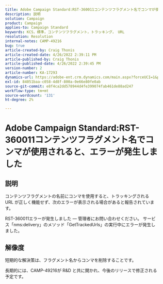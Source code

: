 ```yaml
---
title: Adobe Campaign Standard:RST-360011コンテンツフラグメント名でコンマが使用された場合にエラーが発生しました。
description: 説明
solution: Campaign
product: Campaign
applies-to: Campaign Standard
keywords: KCS，標準，コンテンツフラグメント，トラッキング， URL
resolution: Resolution
internal-notes: CAMP-49216
bug: true
article-created-by: Craig Thonis
article-created-date: 4/26/2022 2:39:11 PM
article-published-by: Craig Thonis
article-published-date: 4/26/2022 2:39:45 PM
version-number: 2
article-number: KA-17293
dynamics-url: https://adobe-ent.crm.dynamics.com/main.aspx?forceUCI=1&pagetype=entityrecord&etn=knowledgearticle&id=0a1c7ea2-6ec5-ec11-a7b6-0022480a10ee
exl-id: 84051baa-c058-4d8f-800a-0e66e80fe0ab
source-git-commit: e8f4ca2dd578944d4fe399074fab461de88ad247
workflow-type: tm+mt
source-wordcount: '131'
ht-degree: 2%

---
```


# Adobe Campaign Standard:RST-360011コンテンツフラグメント名でコンマが使用されると、エラーが発生しました

## 説明


コンテンツフラグメントの名前にコンマを使用すると、トラッキングされる URL が正しく機能せず、次のエラーが表示される場合があると報告されています。

RST-360011エラーが発生しました — 管理者にお問い合わせください。
サービス「nms:delivery」のメソッド「GetTrackedUrls」の実行中にエラーが発生しました。






## 解像度


短期的な解決策は、フラグメント名からコンマを削除することです。

長期的には、CAMP-49216が R&amp;D と共に開かれ、今後のリリースで修正される予定です。
